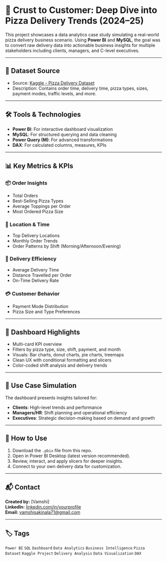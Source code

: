 # 🍕 Crust to Customer: Deep Dive into Pizza Delivery Trends (2024–25)

This project showcases a data analytics case study simulating a real-world pizza delivery business scenario. Using **Power BI** and **MySQL**, the goal was to convert raw delivery data into actionable business insights for multiple stakeholders including clients, managers, and C-level executives.

---

## 📁 Dataset Source
- Source: [Kaggle - Pizza Delivery Dataset](https://www.kaggle.com/)
- Description: Contains order time, delivery time, pizza types, sizes, payment modes, traffic levels, and more.

---

## 🛠 Tools & Technologies
- **Power BI**: For interactive dashboard visualization
- **MySQL**: For structured querying and data cleaning
- **Power Query (M)**: For advanced transformations
- **DAX**: For calculated columns, measures, KPIs

---

## 📊 Key Metrics & KPIs

### 📦 Order Insights
- Total Orders
- Best-Selling Pizza Types
- Average Toppings per Order
- Most Ordered Pizza Size

### 📍 Location & Time
- Top Delivery Locations
- Monthly Order Trends
- Order Patterns by Shift (Morning/Afternoon/Evening)

### 🚚 Delivery Efficiency
- Average Delivery Time
- Distance Travelled per Order
- On-Time Delivery Rate

### 💳 Customer Behavior
- Payment Mode Distribution
- Pizza Size and Type Preferences

---

## 🧠 Dashboard Highlights

- Multi-card KPI overview
- Filters by pizza type, size, shift, payment, and month
- Visuals: Bar charts, donut charts, pie charts, treemaps
- Clean UX with conditional formatting and slicers
- Color-coded shift analysis and delivery trends

---

## 👥 Use Case Simulation

The dashboard presents insights tailored for:
- **Clients**: High-level trends and performance
- **Managers/HR**: Shift planning and operational efficiency
- **Executives**: Strategic decision-making based on demand and growth

---

## 📌 How to Use

1. Download the `.pbix` file from this repo.
2. Open in Power BI Desktop (latest version recommended).
3. Review, interact, and apply slicers for deeper insights.
4. Connect to your own delivery data for customization.

---

## 📬 Contact

**Created by:** [Vamshi]  
**LinkedIn:** [linkedin.com/in/yourprofile](https://www.linkedin.com/public-profile/settings?lipi=urn%3Ali%3Apage%3Ad_flagship3_profile_self_edit_contact-info%3BwLf6i4OQSOeJmpAU3h%2FMHA%3D%3D)  
**Email:** vamshisakinala71@gmail.com  

---

## 🏷️ Tags

`Power BI` `SQL` `Dashboard` `Data Analytics` `Business Intelligence` `Pizza Dataset` `Kaggle Project` `Delivery Analysis` `Data Visualization` `DAX`

